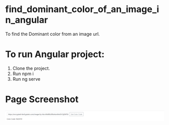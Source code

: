 # find_dominant_color_of_an_image_in_angular
To find the Dominant color from an image url.

# To run Angular project:
1. Clone the project.
2. Run npm i
3. Run ng serve

# Page Screenshot
![alt text](https://github.com/iamchandanys/find_dominant_color_of_an_image_in_angular/blob/main/ui/src/assets/screenshot.png?raw=true)
